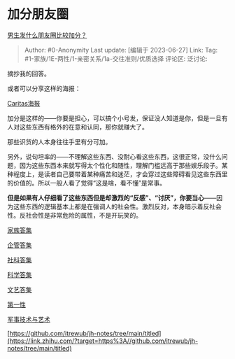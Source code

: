 # 加分朋友圈
[男生发什么朋友圈比较加分？](https://www.zhihu.com/question/334704725/answer/3091763181)

> Author: #0-Anonymity
> Last update: [编辑于 2023-06-27]
> Link:
> Tag: #1-家族/1E-两性/1-亲密关系/1a-交往准则/优质选择 
> 评论区:
> 泛讨论:

摘抄我的回答。

或者可以分享这样的海报：

[Caritas海报](https://www.zhihu.com/collection/912958376)

加分是这样的——你要是担心，可以搞个小号发，保证没人知道是你，但是一旦有人对这些东西有格外的在意和认同，那你就赚大了。

那些识货的人本身往往手里有分可加。

另外，说句坦率的——不理解这些东西、没耐心看这些东西，这很正常，没什么问题，因为这些东西本来就写得太个性化和随性，理解门槛远高于那些娱乐段子。某种程度上，是读者自己要带着某种痛苦和迷茫，才会穿过这些障碍看见这些东西里的价值的。所以一般人看了觉得“这是啥，看不懂”是常事。

**但是如果有人仔细看了这些东西但是却激烈的“反感”、“讨厌”，你要当心**——因为这些东西的逻辑基本上都是在强调人的社会性。激烈反对，本身暗示着反社会性。反社会性是非常危险的属性，不是开玩笑的。

[家族答集](https://zhihu.com/collection/378738313)

[企管答集](https://zhihu.com/collection/378738376)

[社科答集](https://zhihu.com/collection/304176992)

[科学答集](https://zhihu.com/collection/304168613)

[文艺答集](https://zhihu.com/collection/304177043)

[第一性](https://zhihu.com/collection/369876193)

[军事技术与艺术](https://zhihu.com/collection/373157508)

[https://github.com/itrewub/jh-notes/tree/main/titled](https://link.zhihu.com/?target=https%3A//github.com/itrewub/jh-notes/tree/main/titled)